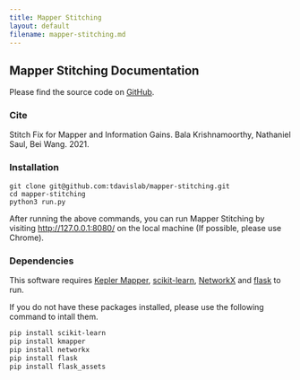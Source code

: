 ```yaml
---
title: Mapper Stitching
layout: default
filename: mapper-stitching.md
--- 
```


## Mapper Stitching Documentation

<!-- Mapper Interactive is a web-based framework for interactive analysis and visualization of high-dimensional point cloud data built upon the Mapper algorithm. It is an open source software released under the MIT License. -->

<!-- The Mapper algorithm is a tool from topological data analysis first introduced by Gurjeet Singh, Facundo Mémoli and Gunnar Carlsson in 2007 (http://dx.doi.org/10.2312/SPBG/SPBG07/091-100). -->

Please find the source code on [GitHub](https://github.com/tdavislab/mapper-stitching).

### Cite

Stitch Fix for Mapper and Information Gains. Bala Krishnamoorthy, Nathaniel Saul, Bei Wang. 2021.

<!-- ### Video -->

<!-- [![Screenshot of video](video-teaser.png)](https://www.youtube.com/watch?v=z2VEkv1apF8) -->

### Installation
```shell
git clone git@github.com:tdavislab/mapper-stitching.git
cd mapper-stitching
python3 run.py
```

After running the above commands, you can run Mapper Stitching by visiting http://127.0.0.1:8080/ on the local machine (If possible, please use Chrome).

### Dependencies
This software requires [Kepler Mapper](https://kepler-mapper.scikit-tda.org/), [scikit-learn](https://scikit-learn.org/stable/), [NetworkX](https://networkx.github.io/) and [flask](https://flask.palletsprojects.com/en/1.1.x/) to run.

If you do not have these packages installed, please use the following command to intall them.

```bash
pip install scikit-learn
pip install kmapper
pip install networkx
pip install flask
pip install flask_assets
```

<!-- To perform linear regression, please also make sure you have [statsmodels](https://www.statsmodels.org/stable/index.html) installed. -->
<!-- ```bash
pip install statsmodels
``` -->
